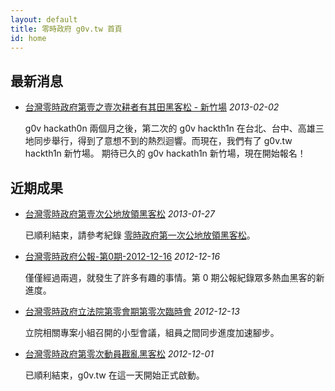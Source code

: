 ```yaml
---
layout: default
title: 零時政府 g0v.tw 首頁
id: home
---
```


## 最新消息

* [台灣零時政府第壹之壹次耕者有其田黑客松 - 新竹場](http://registrano.com/events/g0v-hackath1n-hsinchu) <em class="time">2013-02-02</em>

    g0v hackath0n 兩個月之後，第二次的 g0v hackth1n 在台北、台中、高雄三地同步舉行，得到了意想不到的熱烈迴響。而現在，我們有了 g0v.tw hackth1n 新竹場。 期待已久的 g0v hackath1n 新竹場，現在開始報名！

## 近期成果

* [台灣零時政府第壹次公地放領黑客松](https://hackpad.com/lIoCjaeMWzC) <em class="time">2013-01-27</em>

    已順利結束，請參考紀錄 [零時政府第一次公地放領黑客松](http://www.tkirby.org/blog/?p=2075)。

* [台灣零時政府公報-第0期-2012-12-16](communique/2012-12-16.html) <em class="time">2012-12-16</em>

    僅僅經過兩週，就發生了許多有趣的事情。第 0 期公報紀錄眾多熱血黑客的新進度。

* [台灣零時政府立法院第零會期第零次臨時會](http://registrano.com/events/ly-g0v-0/) <em class="time">2012-12-13</em>

    立院相關專案小組召開的小型會議，組員之間同步進度加速腳步。

* [台灣零時政府第零次動員戡亂黑客松](https://hackpad.com/ul6fMthof2S) <em class="time">2012-12-01</em>

    已順利結束，g0v.tw 在這一天開始正式啟動。

